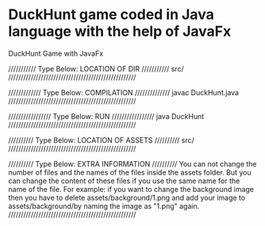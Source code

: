 # DuckHunt game coded in Java language with the help of JavaFx
DuckHunt Game with JavaFx




/////////// Type Below: LOCATION OF DIR ///////////
src/
///////////////////////////////////////////////////

///////////// Type Below: COMPILATION //////////////
javac DuckHunt.java
///////////////////////////////////////////////////

///////////////// Type Below: RUN /////////////////
java DuckHunt
///////////////////////////////////////////////////

////////// Type Below: LOCATION OF ASSETS //////////
src/
///////////////////////////////////////////////////

////////// Type Below: EXTRA INFORMATION //////////
You can not change the number of files and the names of 
the files inside the assets folder. But you can change 
the content of these files if you use the same name for the name of the file.
For example: if you want to change the background image then 
you have to delete assets/background/1.png and add your image 
to assets/background/by naming the image as "1.png" again.
///////////////////////////////////////////////////
